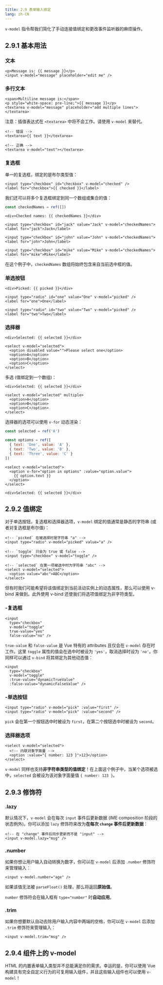 ```yaml
---
title: 2.9 表单输入绑定
lang: zh-CN
---
```


`v-model` 指令帮我们简化了手动连接值绑定和更改事件监听器的麻烦操作。

## 2.9.1 基本用法

### 文本

```vue
<p>Message is: {{ message }}</p>
<input v-model="message" placeholder="edit me" />
```

### 多行文本

```vue
<span>Multiline message is:</span>
<p style="white-space: pre-line;">{{ message }}</p>
<textarea v-model="message" placeholder="add multiple lines"></textarea>
```

注意：插值表达式在 `<textarea>` 中将不会工作。请使用 `v-model` 来替代。

```vue
<!-- 错误 -->
<textarea>{{ text }}</textarea>

<!-- 正确 -->
<textarea v-model="text"></textarea>
```

### 复选框

单一的复选框，绑定的是布尔类型值：

```vue
<input type="checkbox" id="checkbox" v-model="checked" />
<label for="checkbox">{{ checked }}</label>
```

我们还可以将多个复选框绑定到同一个数组或集合的值：

```js
const checkedNames = ref([])
```

```vue
<div>Checked names: {{ checkedNames }}</div>

<input type="checkbox" id="jack" value="Jack" v-model="checkedNames">
<label for="jack">Jack</label>

<input type="checkbox" id="john" value="John" v-model="checkedNames">
<label for="john">John</label>

<input type="checkbox" id="mike" value="Mike" v-model="checkedNames">
<label for="mike">Mike</label>
```

在这个例子中，`checkedNames` 数组将始终包含来自当前选中框的值。

### 单选按钮

```vue
<div>Picked: {{ picked }}</div>

<input type="radio" id="one" value="One" v-model="picked" />
<label for="one">One</label>

<input type="radio" id="two" value="Two" v-model="picked" />
<label for="two">Two</label>
```

### 选择器

```vue
<div>Selected: {{ selected }}</div>

<select v-model="selected">
  <option disabled value="">Please select one</option>
  <option>A</option>
  <option>B</option>
  <option>C</option>
</select>
```

多选 (值绑定到一个数组)：

```vue
<div>Selected: {{ selected }}</div>

<select v-model="selected" multiple>
  <option>A</option>
  <option>B</option>
  <option>C</option>
</select>
```

选择器的选项可以使用 `v-for` 动态渲染：

```js
const selected = ref('A')

const options = ref([
  { text: 'One', value: 'A' },
  { text: 'Two', value: 'B' },
  { text: 'Three', value: 'C' }
])
```

```vue
<select v-model="selected">
  <option v-for="option in options" :value="option.value">
    {{ option.text }}
  </option>
</select>

<div>Selected: {{ selected }}</div>
```

## 2.9.2 值绑定

对于单选按钮，复选框和选择器选项，`v-model` 绑定的值通常是静态的字符串 (或者对复选框是布尔值)：

```vue
<!-- `picked` 在被选择时是字符串 "a" -->
<input type="radio" v-model="picked" value="a" />

<!-- `toggle` 只会为 true 或 false -->
<input type="checkbox" v-model="toggle" />

<!-- `selected` 在第一项被选中时为字符串 "abc" -->
<select v-model="selected">
  <option value="abc">ABC</option>
</select>
```

但有时我们可能希望将该值绑定到当前活动实例上的动态属性，那么可以使用 v-bind 来做到。此外使用 v-bind 还使我们将选项值绑定为非字符类型。

### -复选框

```vue
<input
  type="checkbox"
  v-model="toggle"
  true-value="yes"
  false-value="no" />
```

`true-value` 和 `false-value` 是 Vue 特有的 attributes 且仅会在 `v-model` 存在时工作。这里 `toggle` 属性的值会在选中时被设为 `'yes'`，取消选择时设为 `'no'`。你同样可以通过 `v-bind` 将其绑定为其他动态值：

```vue
<input
  type="checkbox"
  v-model="toggle"
  :true-value="dynamicTrueValue"
  :false-value="dynamicFalseValue" />
```

### -单选按钮

```vue
<input type="radio" v-model="pick" :value="first" />
<input type="radio" v-model="pick" :value="second" />
```

`pick` 会在第一个按钮选中时被设为 `first`，在第二个按钮选中时被设为 `second`。

### 选择器选项

```vue
<select v-model="selected">
  <!-- 内联对象字面量 -->
  <option :value="{ number: 123 }">123</option>
</select>
```

`v-model` 同样也支持**非字符串类型的值绑定**！在上面这个例子中，当某个选项被选中，`selected` 会被设为该对象字面量值 `{ number: 123 }`。

## 2.9.3 修饰符

### .lazy

默认情况下，`v-model` 会在每次 `input` 事件后更新数据 (IME composition 阶段的状态例外)。你可以添加 `lazy` 修饰符来改为**在每次 `change` 事件后更新数据**：

```vue
<!-- 在 "change" 事件后同步更新而不是 "input" -->
<input v-model.lazy="msg" />
```

### .number

如果你想让用户输入自动转换为数字，你可以在 `v-model` 后添加 `.number` 修饰符来管理输入：

```vue
<input v-model.number="age" />
```

如果该值无法被 `parseFloat()` 处理，那么将返回**原始值**。

`number` 修饰符会在输入框有 `type="number"` 时**自动应用**。

### .trim

如果你想要默认自动去除用户输入内容中两端的空格，你可以在 `v-model` 后添加 `.trim` 修饰符来管理输入：

```vue
<input v-model.trim="msg" />
```

## 2.9.4 组件上的 v-model

HTML 的内置表单输入类型并不总能满足你的需求。幸运的是，你可以使用 Vue 构建具有完全自定义行为的可复用输入组件，并且这些输入组件也可以使用 `v-model`！
